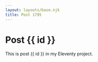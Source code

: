 ```yaml
---
layout: layouts/base.njk
title: Post 1795
---
```


# Post {{ id }}

This is post {{ id }} in my Eleventy project.

